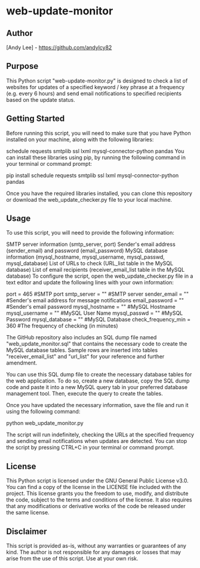 # web-update-monitor

## Author
[Andy Lee] - https://github.com/andylcy82

## Purpose
This Python script "web-update-monitor.py" is designed to check a list of websites for updates of a specified keyword / key phrase at a frequency (e.g. every 6 hours) and send email notifications to specified recipients based on the update status.

## Getting Started
Before running this script, you will need to make sure that you have Python installed on your machine, along with the following libraries:

schedule
requests
smtplib
ssl
lxml
mysql-connector-python
pandas
You can install these libraries using pip, by running the following command in your terminal or command prompt:

pip install schedule requests smtplib ssl lxml mysql-connector-python pandas

Once you have the required libraries installed, you can clone this repository or download the web_update_checker.py file to your local machine.

## Usage
To use this script, you will need to provide the following information:

SMTP server information (smtp_server, port)
Sender's email address (sender_email) and password (email_password)
MySQL database information (mysql_hostname, mysql_username, mysql_passwd, mysql_database)
List of URLs to check (URL_list table in the MySQL database)
List of email recipients (receiver_email_list table in the MySQL database)
To configure the script, open the web_update_checker.py file in a text editor and update the following lines with your own information:

port = 465  #SMTP port
smtp_server = ""  #SMTP server
sender_email = "" #Sender's email address for message notifications
email_password = "" #Sender's email password
mysql_hostname = "" #MySQL Hostname
mysql_username = "" #MySQL User Name
mysql_passwd = "" #MySQL Password
mysql_database = "" #MySQL Database
check_frequency_min = 360 #The frequency of checking (in minutes)

The GitHub repository also includes an SQL dump file named "web_update_monitor.sql" that contains the necessary code to create the MySQL database tables. Sample rows are inserted into tables "receiver_email_list" and "url_list" for your reference and further amendment.

You can use this SQL dump file to create the necessary database tables for the web application. To do so, create a new database, copy the SQL dump code and paste it into a new MySQL query tab in your preferred database management tool. Then, execute the query to create the tables.

Once you have updated the necessary information, save the file and run it using the following command:

python web_update_monitor.py

The script will run indefinitely, checking the URLs at the specified frequency and sending email notifications when updates are detected. You can stop the script by pressing CTRL+C in your terminal or command prompt.

## License
This Python script is licensed under the GNU General Public License v3.0. You can find a copy of the license in the LICENSE file included with the project. This license grants you the freedom to use, modify, and distribute the code, subject to the terms and conditions of the license. It also requires that any modifications or derivative works of the code be released under the same license.

## Disclaimer
This script is provided as-is, without any warranties or guarantees of any kind. The author is not responsible for any damages or losses that may arise from the use of this script. Use at your own risk.

